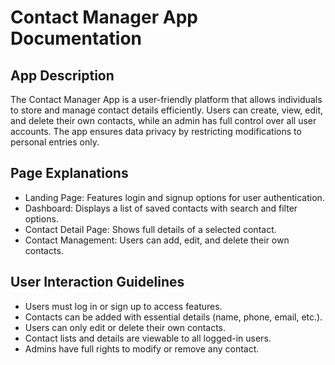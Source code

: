 # Contact Manager App Documentation

## App Description

The Contact Manager App is a user-friendly platform that allows individuals to store and manage contact details efficiently. Users can create, view, edit, and delete their own contacts, while an admin has full control over all user accounts. The app ensures data privacy by restricting modifications to personal entries only.

## Page Explanations

- Landing Page: Features login and signup options for user authentication.
- Dashboard: Displays a list of saved contacts with search and filter options.
- Contact Detail Page: Shows full details of a selected contact.
- Contact Management: Users can add, edit, and delete their own contacts.

## User Interaction Guidelines

- Users must log in or sign up to access features.
- Contacts can be added with essential details (name, phone, email, etc.).
- Users can only edit or delete their own contacts.
- Contact lists and details are viewable to all logged-in users.
- Admins have full rights to modify or remove any contact.
